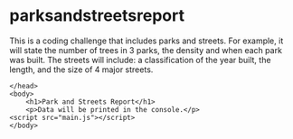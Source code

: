 # parksandstreetsreport
This is a coding challenge that includes parks and streets.  For example, it will state the number of trees in 3 parks, the density and when each park was built.  The streets will include:  a classification of the year built, the length, and the size of 4 major streets.
<html lang="en">
<head>
    <meta charset="UFT-8">
    <meta name="viewport" content="width=device-width", initial-scale=1.0>
    <meta http-equiv="X-UA-Compatible" content="ie=edge">
    <link rel="stylesheet" href="style.css">
    <title>ES6 Javascript</title>
    
    
    </head>
    <body>
        <h1>Park and Streets Report</h1>
        <p>Data will be printed in the console.</p>
    <script src="main.js"></script>
    </body>
</html>
